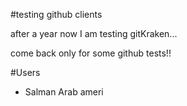 #testing github clients

after a year now I am testing gitKraken...

come back only for some github tests!!

#Users
- Salman Arab ameri
